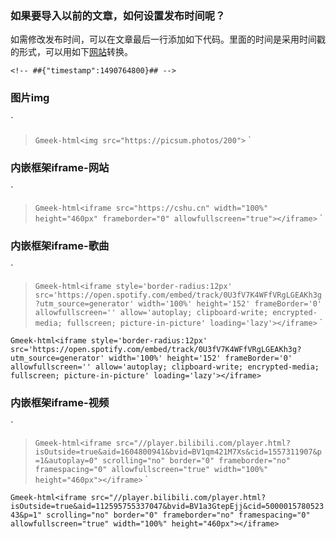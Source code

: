 ### 如果要导入以前的文章，如何设置发布时间呢？
如需修改发布时间，可以在文章最后一行添加如下代码。里面的时间是采用时间戳的形式，可以用如下[网站](https://tool.lu/timestamp)转换。

`<!-- ##{"timestamp":1490764800}## -->` 

### 图片img

`
 > `Gmeek-html<img src="https://picsum.photos/200">`
`


### 内嵌框架iframe-网站

` 
> `Gmeek-html<iframe src="https://cshu.cn" width="100%" height="460px" frameborder="0" allowfullscreen="true"></iframe>`
`

### 内嵌框架iframe-歌曲

`
> `Gmeek-html<iframe style='border-radius:12px' src='https://open.spotify.com/embed/track/0U3fV7K4WFfVRgLGEAKh3g?utm_source=generator' width='100%' height='152' frameBorder='0' allowfullscreen='' allow='autoplay; clipboard-write; encrypted-media; fullscreen; picture-in-picture' loading='lazy'></iframe>`
`

`Gmeek-html<iframe style='border-radius:12px' src='https://open.spotify.com/embed/track/0U3fV7K4WFfVRgLGEAKh3g?utm_source=generator' width='100%' height='152' frameBorder='0' allowfullscreen='' allow='autoplay; clipboard-write; encrypted-media; fullscreen; picture-in-picture' loading='lazy'></iframe>`

### 内嵌框架iframe-视频

` 
> `Gmeek-html<iframe src="//player.bilibili.com/player.html?isOutside=true&aid=1604800941&bvid=BV1qm421M7Xs&cid=1557311907&p=1&autoplay=0" scrolling="no" border="0" frameborder="no" framespacing="0" allowfullscreen="true" width="100%" height="460px"></iframe>`
`

`Gmeek-html<iframe src="//player.bilibili.com/player.html?isOutside=true&aid=112595755337047&bvid=BV1a3GtepEjj&cid=500001578052343&p=1" scrolling="no" border="0" frameborder="no" framespacing="0" allowfullscreen="true" width="100%" height="460px"></iframe>`